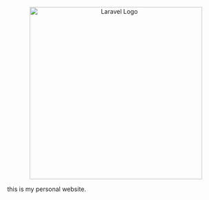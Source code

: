 <p align="center"><a href="https://laravel.com" target="_blank"><img src="https://github.com/ShayanNikravesh/profile/blob/main/it-land.jpg" width="400" alt="Laravel Logo"></a></p>

this is my personal website.
